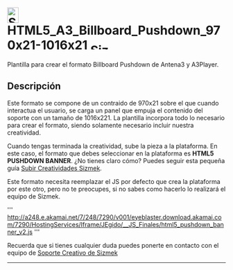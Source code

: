# <a href="https://platform.mediamind.com"><img src="http://www.sizmek.es/eb/users/javiegido_/__logos/HTML5.png" alt="Sizmek" width="26" height="36" /></a> HTML5_A3_Billboard_Pushdown_970x21-1016x21 <a href="https://platform.mediamind.com"><img src="http://www.sizmek.es/eb/users/javiegido_/__logos/logo-dark.png" alt="Sizmek" width="57" height="15" /></a>

Plantilla para crear el formato Billboard Pushdown de Antena3 y A3Player.

## Descripción

Este formato se compone de un contraido de 970x21 sobre el que cuando interactua el usuario, se carga un panel que empuja el contenido del soporte con un tamaño de 1016x221. La plantilla incorpora todo lo necesario para crear el formato, siendo solamente necesario incluir nuestra creatividad.

Cuando tengas terminada la creatividad, sube la pieza a la plataforma. En este caso, el formato que debes seleccionar en la plataforma es **HTML5 PUSHDOWN BANNER**. ¿No tienes claro cómo? Puedes seguir esta pequeña guía [Subir Creatividades Sizmek](http://sizmek.es/wiki/doku.php?id=subir_creatividades_html5).

Este formato necesita reemplazar el JS por defecto que crea la plataforma por este otro, pero no te preocupes, si no sabes como hacerlo lo realizará el equipo de Sizmek.

'''
http://a248.e.akamai.net/7/248/7290/v001/eyeblaster.download.akamai.com/7290/HostingServices/Iframe/JEgido/__JS_Finales/html5_pushdown_banner_v2.js
'''

Recuerda que si tienes cualquier duda puedes ponerte en contacto con el equipo de <a href="mailto:creativesupport-spain@sizmek.com">Soporte Creativo de Sizmek</a>

***